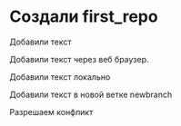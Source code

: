 # Создали first_repo

Добавили текст

Добавили текст через веб браузер.

Добавили текст локально

Добавили текст в новой ветке newbranch

Разрешаем конфликт
